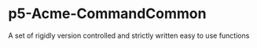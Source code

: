 # p5-Acme-CommandCommon
A set of rigidly version controlled and strictly written easy to use functions
